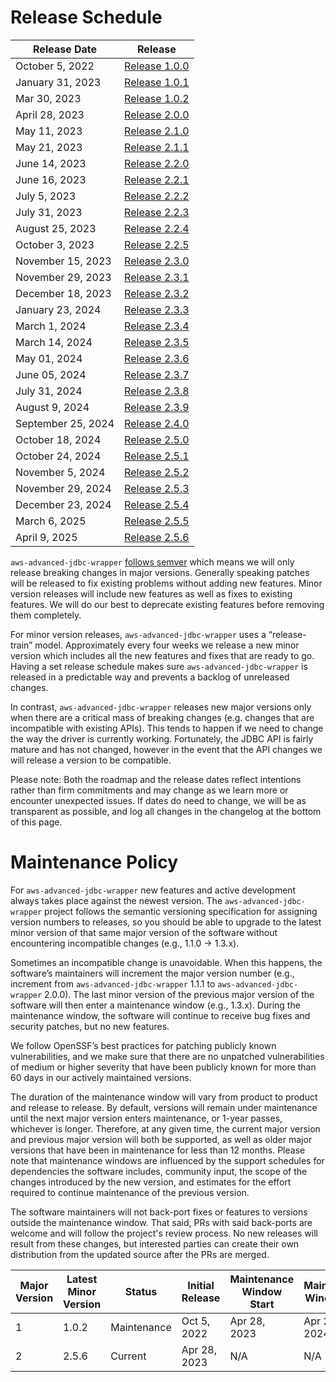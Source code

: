# Release Schedule

| Release Date       | Release                                                                                  |
|--------------------|------------------------------------------------------------------------------------------|
| October 5, 2022    | [Release 1.0.0](https://github.com/awslabs/aws-advanced-jdbc-wrapper/releases/tag/1.0.0) |  
| January 31, 2023   | [Release 1.0.1](https://github.com/awslabs/aws-advanced-jdbc-wrapper/releases/tag/1.0.1) | 
| Mar 30, 2023       | [Release 1.0.2](https://github.com/awslabs/aws-advanced-jdbc-wrapper/releases/tag/1.0.2) |
| April 28, 2023     | [Release 2.0.0](https://github.com/awslabs/aws-advanced-jdbc-wrapper/releases/tag/2.0.0) |  
| May 11, 2023       | [Release 2.1.0](https://github.com/awslabs/aws-advanced-jdbc-wrapper/releases/tag/2.1.0) |
| May 21, 2023       | [Release 2.1.1](https://github.com/awslabs/aws-advanced-jdbc-wrapper/releases/tag/2.1.1) |
| June 14, 2023      | [Release 2.2.0](https://github.com/awslabs/aws-advanced-jdbc-wrapper/releases/tag/2.2.0) |
| June 16, 2023      | [Release 2.2.1](https://github.com/awslabs/aws-advanced-jdbc-wrapper/releases/tag/2.2.1) |
| July 5, 2023       | [Release 2.2.2](https://github.com/awslabs/aws-advanced-jdbc-wrapper/releases/tag/2.2.2) |
| July 31, 2023      | [Release 2.2.3](https://github.com/awslabs/aws-advanced-jdbc-wrapper/releases/tag/2.2.3) |
| August 25, 2023    | [Release 2.2.4](https://github.com/awslabs/aws-advanced-jdbc-wrapper/releases/tag/2.2.4) |
| October 3, 2023    | [Release 2.2.5](https://github.com/awslabs/aws-advanced-jdbc-wrapper/releases/tag/2.2.5) |
| November 15, 2023  | [Release 2.3.0](https://github.com/awslabs/aws-advanced-jdbc-wrapper/releases/tag/2.3.0) |
| November 29, 2023  | [Release 2.3.1](https://github.com/awslabs/aws-advanced-jdbc-wrapper/releases/tag/2.3.1) |
| December 18, 2023  | [Release 2.3.2](https://github.com/awslabs/aws-advanced-jdbc-wrapper/releases/tag/2.3.2) |
| January 23, 2024   | [Release 2.3.3](https://github.com/awslabs/aws-advanced-jdbc-wrapper/releases/tag/2.3.3) |
| March 1, 2024      | [Release 2.3.4](https://github.com/awslabs/aws-advanced-jdbc-wrapper/releases/tag/2.3.4) |
| March 14, 2024     | [Release 2.3.5](https://github.com/awslabs/aws-advanced-jdbc-wrapper/releases/tag/2.3.5) |
| May 01, 2024       | [Release 2.3.6](https://github.com/awslabs/aws-advanced-jdbc-wrapper/releases/tag/2.3.6) |
| June 05, 2024      | [Release 2.3.7](https://github.com/awslabs/aws-advanced-jdbc-wrapper/releases/tag/2.3.7) |
| July 31, 2024      | [Release 2.3.8](https://github.com/awslabs/aws-advanced-jdbc-wrapper/releases/tag/2.3.8) |
| August 9, 2024     | [Release 2.3.9](https://github.com/awslabs/aws-advanced-jdbc-wrapper/releases/tag/2.3.9) |
| September 25, 2024 | [Release 2.4.0](https://github.com/awslabs/aws-advanced-jdbc-wrapper/releases/tag/2.4.0) |
| October 18, 2024   | [Release 2.5.0](https://github.com/awslabs/aws-advanced-jdbc-wrapper/releases/tag/2.5.0) |
| October 24, 2024   | [Release 2.5.1](https://github.com/awslabs/aws-advanced-jdbc-wrapper/releases/tag/2.5.1) |
| November 5, 2024   | [Release 2.5.2](https://github.com/awslabs/aws-advanced-jdbc-wrapper/releases/tag/2.5.2) |
| November 29, 2024  | [Release 2.5.3](https://github.com/awslabs/aws-advanced-jdbc-wrapper/releases/tag/2.5.3) |
| December 23, 2024  | [Release 2.5.4](https://github.com/awslabs/aws-advanced-jdbc-wrapper/releases/tag/2.5.4) |
| March 6, 2025      | [Release 2.5.5](https://github.com/awslabs/aws-advanced-jdbc-wrapper/releases/tag/2.5.5) |
| April 9, 2025      | [Release 2.5.6](https://github.com/awslabs/aws-advanced-jdbc-wrapper/releases/tag/2.5.6) |

`aws-advanced-jdbc-wrapper` [follows semver](https://semver.org/#semantic-versioning-200) which means we will only
release breaking changes in major versions. Generally speaking patches will be released to fix existing problems without
adding new features. Minor version releases will include new features as well as fixes to existing features. We will do
our best to deprecate existing features before removing them completely.

For minor version releases, `aws-advanced-jdbc-wrapper` uses a “release-train” model. Approximately every four weeks we
release a new minor version which includes all the new features and fixes that are ready to go.
Having a set release schedule makes sure `aws-advanced-jdbc-wrapper` is released in a predictable way and prevents a
backlog of unreleased changes.

In contrast, `aws-advanced-jdbc-wrapper` releases new major versions only when there are a critical mass of
breaking changes (e.g. changes that are incompatible with existing APIs). This tends to happen if we need to
change the way the driver is currently working. Fortunately, the JDBC API is fairly mature and has not changed, however
in the event that the API changes we will release a version to be compatible.

Please note: Both the roadmap and the release dates reflect intentions rather than firm commitments and may change
as we learn more or encounter unexpected issues. If dates do need to change, we will be as transparent as possible,
and log all changes in the changelog at the bottom of this page.

# Maintenance Policy

For `aws-advanced-jdbc-wrapper` new features and active development always takes place against the newest version.
The `aws-advanced-jdbc-wrapper` project follows the semantic versioning specification for assigning version numbers
to releases, so you should be able to upgrade to the latest minor version of that same major version of the
software without encountering incompatible changes (e.g., 1.1.0 → 1.3.x).

Sometimes an incompatible change is unavoidable. When this happens, the software’s maintainers will increment
the major version number (e.g., increment from `aws-advanced-jdbc-wrapper` 1.1.1 to `aws-advanced-jdbc-wrapper` 2.0.0).
The last minor version of the previous major version of the software will then enter a maintenance window
(e.g., 1.3.x). During the maintenance window, the software will continue to receive bug fixes and security patches,
but no new features.

We follow OpenSSF’s best practices for patching publicly known vulnerabilities, and we make sure that there are
no unpatched vulnerabilities of medium or higher severity that have been publicly known for more than 60 days
in our actively maintained versions.

The duration of the maintenance window will vary from product to product and release to release.
By default, versions will remain under maintenance until the next major version enters maintenance,
or 1-year passes, whichever is longer. Therefore, at any given time, the current major version and
previous major version will both be supported, as well as older major versions that have been in maintenance
for less than 12 months. Please note that maintenance windows are influenced by the support schedules for
dependencies the software includes, community input, the scope of the changes introduced by the new version,
and estimates for the effort required to continue maintenance of the previous version.

The software maintainers will not back-port fixes or features to versions outside the maintenance window.
That said, PRs with said back-ports are welcome and will follow the project's review process.
No new releases will result from these changes, but interested parties can create their own distribution
from the updated source after the PRs are merged.

| Major Version | Latest Minor Version | Status      | Initial Release | Maintenance Window Start | Maintenance Window End |
|---------------|----------------------|-------------|-----------------|--------------------------|------------------------|
| 1             | 1.0.2                | Maintenance | Oct 5, 2022     | Apr 28, 2023             | Apr 28, 2024           | 
| 2             | 2.5.6                | Current     | Apr 28, 2023    | N/A                      | N/A                    | 
